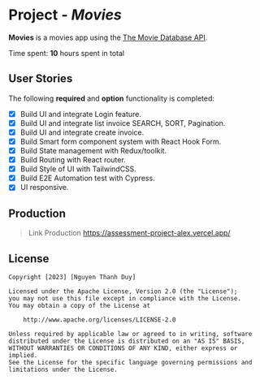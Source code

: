 # Project - _Movies_

**Movies** is a movies app using the [The Movie Database API](https://developers.themoviedb.org/3).

Time spent: **10** hours spent in total

## User Stories

The following **required** and **option** functionality is completed:

- [x] Build UI and integrate Login feature.
- [x] Build UI and integrate list invoice SEARCH, SORT, Pagination.
- [x] Build UI and integrate create invoice.
- [x] Build Smart form component system with React Hook Form.
- [x] Build State management with Redux/toolkit.
- [x] Build Routing with React router.
- [x] Build Style of UI with TailwindCSS.
- [x] Build E2E Automation test with Cypress.
- [x] UI responsive.

## Production

> Link Production
> https://assessment-project-alex.vercel.app/

## License

    Copyright [2023] [Nguyen Thanh Duy]

    Licensed under the Apache License, Version 2.0 (the "License");
    you may not use this file except in compliance with the License.
    You may obtain a copy of the License at

        http://www.apache.org/licenses/LICENSE-2.0

    Unless required by applicable law or agreed to in writing, software
    distributed under the License is distributed on an "AS IS" BASIS,
    WITHOUT WARRANTIES OR CONDITIONS OF ANY KIND, either express or implied.
    See the License for the specific language governing permissions and
    limitations under the License.
